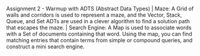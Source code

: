 Assignment 2 - Warmup with ADTS (Abstract Data Types) | Maze: A Grid of walls and corridors is used to represent a maze, and the Vector, Stack, Queue, and Set ADTs are used in a clever algorithm to find a solution path that escapes the maze. | Search Engine: A Map is used to associate words with a Set of documents containing that word. Using the map, you can find matching entries that contain terms from simple or compound queries, and construct a mini search engine.

